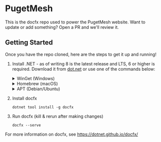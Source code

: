 # PugetMesh
This is the docfx repo used to power the PugetMesh website.  Want to update or add something?  Open a PR and we'll review it.

## Getting Started
Once you have the repo cloned, here are the steps to get it up and running!

1. Install .NET - as of writing 8 is the latest release and LTS, 6 or higher is required.  Download it from [dot.net](https://dot.net/download) or use one of the commands below:
    <details>
    <summary>WinGet (Windows)</summary>
    ```
    winget install Microsoft.DotNet.SDK.8
    ```
    </details>

    <details>
    <summary>Homebrew (macOS)</summary>
    ```
    brew install --cask dotnet-sdk
    ```
    </details>

    <details>
    <summary>APT (Debian/Ubuntu)</summary>
    ```
    sudo apt-get update && \
    sudo apt-get install -y dotnet-sdk-8.0
    ```
    </details>
2. Install docfx
    ```
    dotnet tool install -g docfx
    ```
3. Run docfx (kill & rerun after making changes)
    ```
    docfx --serve
    ```

For more information on docfx, see https://dotnet.github.io/docfx/